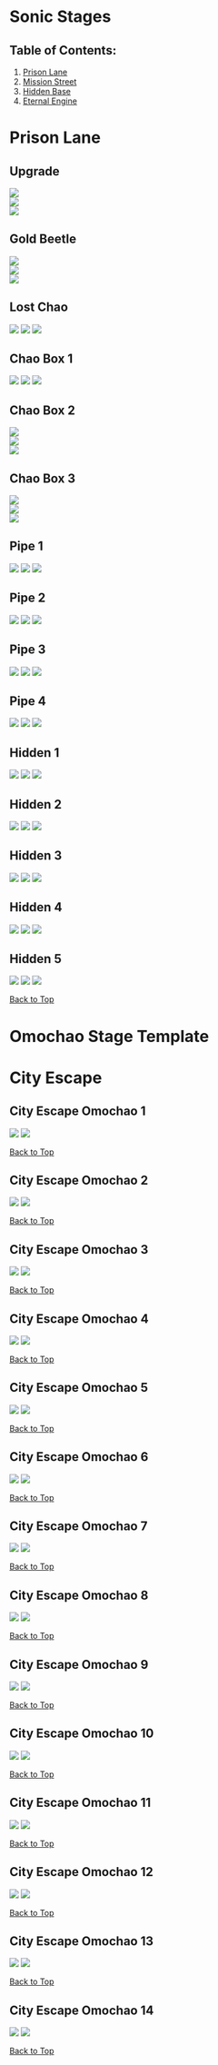 <!-- template to make adding markdown for characters quicker -->
# Sonic Stages

## Table of Contents:
1. [ Prison Lane ](#prison-lane)
1. [ Mission Street ](#mission-street)
1. [ Hidden Base ](#hidden-base)
1. [ Eternal Engine ](#eternal-engine)

# Prison Lane

## Upgrade
![](./CityEscape/Upgrade-Far.webp)  
![](./CityEscape/Upgrade-Far2.webp)  
![](./CityEscape/Upgrade-Close.webp)

## Gold Beetle
![](./CityEscape/GoldBeetle-Far.webp)  
![](./CityEscape/GoldBeetle-Far2.webp)  
![](./CityEscape/GoldBeetle-Close.webp)

## Lost Chao
![](./CityEscape/LostChao-Far.webp)
![](./CityEscape/LostChao-Far2.webp)
![](./CityEscape/LostChao-Close.webp)  

## Chao Box 1
![](./CityEscape/Chaobox-1st-Far.webp)
![](./CityEscape/Chaobox-1st-Far2.webp)
![](./CityEscape/Chaobox-1st-Close.webp)  

## Chao Box 2
![](./CityEscape/Chaobox-2nd-Far.webp)  
![](./CityEscape/Chaobox-2nd-Far2.webp)  
![](./CityEscape/Chaobox-2nd-Close.webp)  

## Chao Box 3
![](./CityEscape/Chaobox-3rd-Far.webp)  
![](./CityEscape/Chaobox-3rd-Far2.webp)  
![](./CityEscape/Chaobox-3rd-Close.webp)

## Pipe 1
![](./CityEscape/Pipe-1st-Far.webp)
![](./CityEscape/Pipe-1st-Far2.webp)
![](./CityEscape/Pipe-1st-Close.webp)

## Pipe 2
![](./CityEscape/Pipe-2nd-Far.webp)
![](./CityEscape/Pipe-2nd-Far2.webp)
![](./CityEscape/Pipe-2nd-Close.webp)

## Pipe 3
![](./CityEscape/Pipe-3rd-Far.webp)
![](./CityEscape/Pipe-3rd-Far2.webp)
![](./CityEscape/Pipe-3rd-Close.webp)

## Pipe 4
![](./CityEscape/Pipe-4th-Far.webp)
![](./CityEscape/Pipe-4th-Far2.webp)
![](./CityEscape/Pipe-4th-Close.webp)

## Hidden 1
![](./CityEscape/Hidden-1st-Far.webp)
![](./CityEscape/Hidden-1st-Far2.webp)
![](./CityEscape/Hidden-1st-Close.webp)

## Hidden 2
![](./CityEscape/Hidden-2nd-Far.webp)
![](./CityEscape/Hidden-2nd-Far2.webp)
![](./CityEscape/Hidden-2nd-Close.webp)

## Hidden 3
![](./CityEscape/Hidden-3rd-Far.webp)
![](./CityEscape/Hidden-3rd-Far2.webp)
![](./CityEscape/Hidden-3rd-Close.webp)

## Hidden 4
![](./CityEscape/Hidden-4th-Far.webp)
![](./CityEscape/Hidden-4th-Far2.webp)
![](./CityEscape/Hidden-4th-Close.webp)

## Hidden 5
![](./CityEscape/Hidden-5th-Far.webp)
![](./CityEscape/Hidden-5th-Far2.webp)
![](./CityEscape/Hidden-5th-Close.webp)

[Back to Top](#)

# Omochao Stage Template

# City Escape

## City Escape Omochao 1
![](./CityEscape/Omochao-1st-Far.webp)
![](./CityEscape/Omochao-1st-Close.webp)

[Back to Top](#)

## City Escape Omochao 2
![](./CityEscape/Omochao-2nd-Far.webp)
![](./CityEscape/Omochao-2nd-Close.webp)

[Back to Top](#)

## City Escape Omochao 3
![](./CityEscape/Omochao-3rd-Far.webp)
![](./CityEscape/Omochao-3rd-Close.webp)

[Back to Top](#)

## City Escape Omochao 4
![](./CityEscape/Omochao-4th-Far.webp)
![](./CityEscape/Omochao-4th-Close.webp)

[Back to Top](#)

## City Escape Omochao 5
![](./CityEscape/Omochao-5th-Far.webp)
![](./CityEscape/Omochao-5th-Close.webp)

[Back to Top](#)

## City Escape Omochao 6
![](./CityEscape/Omochao-6th-Far.webp)
![](./CityEscape/Omochao-6th-Close.webp)

[Back to Top](#)

## City Escape Omochao 7
![](./CityEscape/Omochao-7th-Far.webp)
![](./CityEscape/Omochao-7th-Close.webp)

[Back to Top](#)

## City Escape Omochao 8
![](./CityEscape/Omochao-8th-Far.webp)
![](./CityEscape/Omochao-8th-Close.webp)

[Back to Top](#)

## City Escape Omochao 9
![](./CityEscape/Omochao-9th-Far.webp)
![](./CityEscape/Omochao-9th-Close.webp)

[Back to Top](#)

## City Escape Omochao 10
![](./CityEscape/Omochao-10th-far.webp)
![](./CityEscape/Omochao-10th-Close.webp)

[Back to Top](#)

## City Escape Omochao 11
![](./CityEscape/Omochao-11th-Far.webp)
![](./CityEscape/Omochao-11th-Close.webp)

[Back to Top](#)

## City Escape Omochao 12
![](./CityEscape/Omochao-12th-Far.webp)
![](./CityEscape/Omochao-12th-Close.webp)

[Back to Top](#)

## City Escape Omochao 13
![](./CityEscape/Omochao-13th-Far.webp)
![](./CityEscape/Omochao-13th-Close.webp)

[Back to Top](#)

## City Escape Omochao 14
![](./CityEscape/Omochao-14th-Far.webp)
![](./CityEscape/Omochao-14th-Close.webp)

[Back to Top](#)
